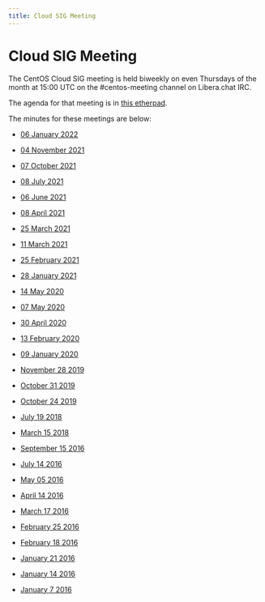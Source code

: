 ```yaml
---
title: Cloud SIG Meeting
---
```


# Cloud SIG Meeting

The CentOS Cloud SIG meeting is held biweekly on even Thursdays of the month at 15:00 UTC on the
\#centos-meeting channel on Libera.chat IRC.

The agenda for that meeting is in [this etherpad](https://etherpad.openstack.org/p/centos-cloud-sig).

The minutes for these meetings are below:

* [06 January 2022](https://lists.centos.org/pipermail/centos-devel/2022-January/120126.html)
* [04 November 2021](https://lists.centos.org/pipermail/centos-devel/2021-November/098673.html)
* [07 October 2021](https://lists.centos.org/pipermail/centos-devel/2021-October/098619.html)
* [08 July 2021](https://lists.centos.org/pipermail/centos-devel/2021-July/098340.html)
* [06 June 2021](https://lists.centos.org/pipermail/centos-devel/2021-June/077041.html)
* [08 April 2021](https://lists.centos.org/pipermail/centos-devel/2021-April/076767.html)
* [25 March 2021](https://lists.centos.org/pipermail/centos-devel/2021-March/076685.html)
* [11 March 2021](https://lists.centos.org/pipermail/centos-devel/2021-March/076675.html)
* [25 February 2021](https://lists.centos.org/pipermail/centos-devel/2021-February/076578.html)
* [28 January 2021](https://www.centos.org/minutes/2021/January/centos-meeting.2021-01-28-15.01.html)

* [14 May 2020](https://www.centos.org/minutes/2020/May/centos-meeting.2020-05-14-15.18.html)
* [07 May 2020](https://www.centos.org/minutes/2020/May/centos-meeting.2020-05-07-14.08.html)
* [30 April 2020](https://www.centos.org/minutes/2020/April/centos-meeting.2020-04-30-14.01.html)
* [13 February 2020](https://www.centos.org/minutes/2020/February/centos-meeting.2020-02-13-15.02.html)
* [09 January 2020](https://www.centos.org/minutes/2020/January/centos-meeting.2020-01-09-15.02.html)

* [November 28 2019](https://www.centos.org/minutes/2019/November/centos-meeting.2019-11-28-15.00.html)
* [October 31 2019](https://www.centos.org/minutes/2019/October/centos-meeting.2019-10-31-15.01.html)
* [October 24 2019](https://www.centos.org/minutes/2019/October/centos-meeting.2019-10-24-15.02.html)

* [July 19 2018](https://www.centos.org/minutes/2018/July/centos-devel.2018-07-19-15.12.html)
* [March 15 2018](https://www.centos.org/minutes/2018/March/centos-devel.2018-03-15-15.05.html)

* [September 15 2016](https://www.centos.org/minutes/2016/september/centos-devel.2016-09-15-15.00.html)
* [July 14 2016](https://www.centos.org/minutes/2016/july/centos-devel.2016-07-14-15.05.html)
* [May 05 2016](https://www.centos.org/minutes/2016/may/centos-devel.2016-05-05-15.03.html)
* [April 14 2016](https://www.centos.org/minutes/2016/april/centos-devel.2016-04-14-15.01.html)
* [March 17 2016](https://www.centos.org/minutes/2016/march/centos-devel.2016-03-17-15.03.html)
* [February 25 2016](https://www.centos.org/minutes/2016/february/centos-devel.2016-02-25-15.11.html)
* [February 18 2016](https://www.centos.org/minutes/2016/february/centos-devel.2016-02-18-15.00.html)
* [January 21 2016](https://www.centos.org/minutes/2016/january/centos-devel.2016-01-21-15.00.html)
* [January 14 2016](https://www.centos.org/minutes/2016/january/centos-devel.2016-01-14-15.00.html)
* [January 7 2016](https://www.centos.org/minutes/2016/january/centos-devel.2016-01-07-15.00.html)
